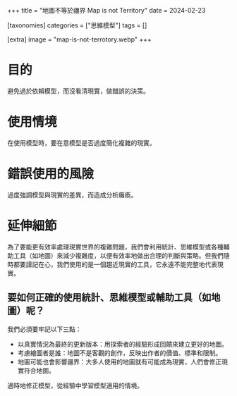 +++
title = "地圖不等於疆界 Map is not Territory"
date = 2024-02-23

[taxonomies]
categories = ["思維模型"]
tags = []

[extra]
image = "map-is-not-terrotory.webp"
+++

# 目的

避免過於依賴模型，而沒看清現實，做錯誤的決策。

# 使用情境

在使用模型時，要在意模型是否過度簡化複雜的現實。

# 錯誤使用的風險

過度強調模型與現實的差異，而造成分析癱瘓。

# 延伸細節

為了要能更有效率處理現實世界的複雜問題，我們會利用統計、思維模型或各種輔助工具（如地圖）來減少複雜度，以便有效率地做出合理的判斷與策略。但我們隨時都要謹記在心，我們使用的是一個趨近現實的工具，它永遠不能完整地代表現實。

## 要如何正確的使用統計、思維模型或輔助工具（如地圖）呢？

我們必須要牢記以下三點：
* 以真實情況為最終的更新版本：用探索者的經驗形成回饋來建立更好的地圖。
* 考慮繪圖者是誰：地圖不是客觀的創作，反映出作者的價值、標準和限制。
* 地圖可能也會影響疆界：大多人使用的地圖就有可能成為現實，人們會修正現實符合地圖。

適時地修正模型，從經驗中學習模型適用的情境。
